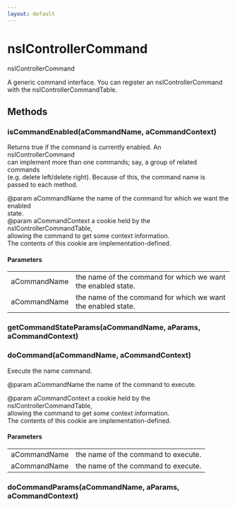 ```yaml
---
layout: default
---
```


# nsIControllerCommand #
  
nsIControllerCommand  
  
A generic command interface. You can register an nsIControllerCommand  
with the nsIControllerCommandTable.  
  

## Methods ##

### isCommandEnabled(aCommandName, aCommandContext) ###
  
Returns true if the command is currently enabled. An nsIControllerCommand  
can implement more than one commands; say, a group of related commands  
(e.g. delete left/delete right). Because of this, the command name is  
passed to each method.  
  
@param aCommandName  the name of the command for which we want the enabled  
                     state.  
@param aCommandContext    a cookie held by the nsIControllerCommandTable,  
                 allowing the command to get some context information.  
                 The contents of this cookie are implementation-defined.  
  

#### Parameters ####

<table>

<tr>
<td>aCommandName</td>
<td>the name of the command for which we want the enabled  
                     state.  
</td>
</tr>

<tr>
<td>aCommandName</td>
<td>the name of the command for which we want the enabled  
                     state.  
</td>
</tr>

</table>

### getCommandStateParams(aCommandName, aParams, aCommandContext) ###

### doCommand(aCommandName, aCommandContext) ###
  
Execute the name command.  
  
@param aCommandName  the name of the command to execute.  
  
@param aCommandContext    a cookie held by the nsIControllerCommandTable,  
                 allowing the command to get some context information.  
                 The contents of this cookie are implementation-defined.  
  

#### Parameters ####

<table>

<tr>
<td>aCommandName</td>
<td>the name of the command to execute.  
</td>
</tr>

<tr>
<td>aCommandName</td>
<td>the name of the command to execute.  
</td>
</tr>

</table>

### doCommandParams(aCommandName, aParams, aCommandContext) ###

